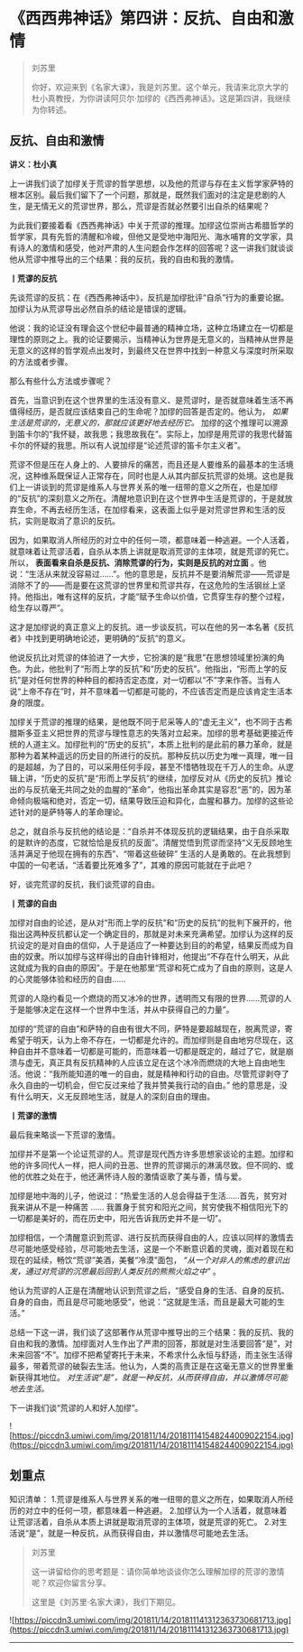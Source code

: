 # 《西西弗神话》第四讲：反抗、自由和激情

> 刘苏里
> 
> 你好，欢迎来到《名家大课》，我是刘苏里。这个单元，我请来北京大学的杜小真教授，为你讲读阿贝尔·加缪的《西西弗神话》。这是第四讲，我继续为你转述。

## 反抗、自由和激情

 **讲义：杜小真**

上一讲我们谈了加缪关于荒谬的哲学思想，以及他的荒谬与存在主义哲学家萨特的根本区别。最后我们留下了一个问题，那就是，既然我们面对的注定是悲剧的人生，是无情无义的荒谬世界，那么，荒谬是否就必然要引出自杀的结果呢？

为此我们要接着看《西西弗神话》中关于荒谬的推理。加缪这位崇尚古希腊哲学的哲学家，具有先哲的清醒和冷峻，但他又是受地中海阳光、海水哺育的文学家，具有诗人的激情和感受，他对严肃的人生问题会作怎样的回答呢？这一讲我们就谈谈他从荒谬中推导出的三个结果：我的反抗，我的自由和我的激情。

 **丨荒谬的反抗**

先谈荒谬的反抗：在《西西弗神话中》，反抗是加缪批评“自杀”行为的重要论据。加缪认为从荒谬导出必然自杀的结论是错误的逻辑。

他说：我的论证没有理会这个世纪中最普通的精神立场，这种立场建立在一切都是理性的原则之上。我的论证要揭示，当精神认为世界是无意义的，当精神从世界是无意义的这样的哲学观点出发时，到最终又在世界中找到一种意义与深度时所采取的方法或者步骤。

那么有些什么方法或步骤呢？

首先，当意识到在这个世界里的生活没有意义、是荒谬时，是否就意味着生活不再值得经历，是否就应该结束自己的生命呢？加缪的回答是否定的。他认为， *如果生活是荒谬的，无意义的，那就应该更好地去经历它。* 加缪的这个推理可以溯源到笛卡尔的“我怀疑，故我思；我思故我在”。实际上，加缪是用荒谬的我思代替笛卡尔的怀疑的我思。所以有人说加缪是“论述荒谬的笛卡尔主义者”。

荒谬不但是压在人身上的、人要排斥的痛苦，而且还是人要维系的最基本的生活境况，这种维系既保证人正常存在，同时也是人从其内部反抗荒谬的处境。这也是我们上一讲谈到的荒谬是维系人与世界关系的唯一纽带的意义之所在，也是加缪的“反抗”的深刻意义之所在。清醒地意识到在这个世界中生活是荒谬的，于是就放弃生命，不再去经历生活，在加缪看来，这表面上似乎是对荒谬世界和生活的反抗，实则是取消了意识的反抗。

因为，如果取消人所经历的对立中的任何一项，都意味着一种逃避。一个人活着，就意味着让荒谬活着，自杀从本质上讲就是取消荒谬的主体项，就是荒谬的死亡。所以， **表面看来自杀是反抗、消除荒谬的行为，实则是反抗的对立面** 。他说：“生活从来就没容易过……”。他的意思是，反抗并不是要消解荒谬——荒谬是消除不了的——而是要在这荒谬的世界里和荒谬共存，在这危险的生活钢丝上坚持。他指出，唯有这样的反抗，才能“赋予生命以价值，它贯穿生存的整个过程，给生存以尊严”。

这才是加缪说的真正意义上的反抗。进一步谈反抗，可以在他的另一本名著《反抗者》中找到更明确地论述，更明确的“反抗”的意义。

他说反抗比对荒谬的体验进了一大步，它扮演的是“我思”在思想领域里扮演的角色。为此，他批判了“形而上学的反抗”和“历史的反抗”。他指出，“形而上学的反抗”是对任何世界的种种目的都持否定态度，对一切都以“不”字来作答。当有人说“上帝不存在”时，并不意味着一切都是可能的，不应该否定而是应该肯定生活本身的限度。

加缪关于荒谬的推理的结果，是他既不同于尼采等人的“虚无主义”，也不同于古希腊斯多亚主义把世界的荒谬与理性意志的失落对立起来。加缪的思考基础更接近传统的人道主义。加缪批判的“历史的反抗”，本质上批判的是此前的暴力革命，就是那种为着某种遥远的历史目的所进行的反抗。那种反抗以历史为唯一真理，唯一目的是超越，为了目的，可以采用任何手段，甚至不惜牺牲现在千万人的生命。从逻辑上讲，“历史的反抗”是“形而上学反抗”的继续，加缪反对从《历史的反抗》推论出的与反抗毫无共同之处的血腥的“革命”，他指出革命其实是容忍“恶”的，因为革命倾向极端和绝对，否定一切，结果导致压迫和异化，血腥和暴力。加缪的这些论述针对的是萨特等人的革命理论。

总之，就自杀与反抗他的结论是：“自杀并不体现反抗的逻辑结果，由于自杀采取的是默许的态度，它就恰恰是反抗的反面”。清醒觉悟到荒谬而坚持“义无反顾地生活并满足于他现在拥有的东西”、“带着这些破碎” 生活的人是勇敢的。在此我想到中国的一句老话，“活着要比死难多了”，其难的原因可能就在于此吧？

好，谈完荒谬的反抗，我们谈荒谬的自由。

 **丨荒谬的自由**

加缪对自由的论述，是从对“形而上学的反抗”和“历史的反抗”的批判下展开的，他指出这两种反抗都认定一个确定目的，那就是对未来充满希望。加缪认为这样的反抗设定的是对自由的信仰，人于是适应了一种要达到目的的希望，结果反而成为自由的奴隶。所以加缪与这样得出的自由针锋相对，他提出“不存在什么明天，从此这就成为我的自由的原因”。于是在他那里“荒谬和死亡成为了自由的原则，这是人的心灵能够体验和经历的自由……

荒谬的人隐约看见一个燃烧的而又冰冷的世界，透明而又有限的世界……荒谬的人于是能够决定在这样一个世界中生活，并从中获得自己的力量”。

加缪的“荒谬的自由”和萨特的自由有很大不同，萨特是要超越现在，脱离荒谬，寄希望于明天，认为上帝不存在，一切都是允许的。而加缪则是自由地穷尽现在，这种自由并不意味着一切都是可能的，而意味着一切都是既定的，越过了它，就是崩溃与虚无，真正具有反抗精神的人应该立足在这个冰冷而燃烧的大地上自由地生活。他说：“我所能知道的唯一的自由，就是精神和行动的自由。尽管荒谬剥夺了永久自由的一切机会，但它反过来给了我并赞美我行动的自由。” 他的意思是，没有什么明天，义无反顾地生活，就是人的深刻自由的理由。

 **丨荒谬的激情**

最后我来略谈一下荒谬的激情。

加缪并不是第一个论证荒谬的人。荒谬是现代西方许多思想家谈论的主题。加缪和他的许多同代人一样，把人间的丑恶、世界的荒谬揭示的淋漓尽致。但不同的、或他的优胜之处在于，他还满怀诗人般的激情讴歌了美与善，情与爱。

加缪是地中海的儿子，他说过：“热爱生活的人总会得益于生活……首先，贫穷对我来讲从不是一种痛苦 …… 我置身于贫穷和阳光之间，贫穷使我不相信阳光下的一切都是美好的，而在历史中，阳光告诉我历史并不是一切”。

加缪相信，一个清醒意识到荒谬、进行反抗而获得自由的人，应该以同样的激情去尽可能地感受经验，尽可能地去生活，这是一个不断意识着的灵魂，面对着现在和现在的延续，畅饮“荒谬”美酒，美餐“冷漠”面包， *“从一个对非人的焦虑的意识出发，通过对荒谬的沉思最后回到人类反抗的熊熊火焰之中”* 。

他认为荒谬的人正是在清醒地认识到荒谬之后，“感受自身的生活、自身的反抗、自身的自由，而且是尽可能地感受”，他说：“这就是生活，而且是最大可能的生活。”

总结一下这一讲，我们谈了这部著作从荒谬中推导出的三个结果：我的反抗、我的自由和我的激情。加缪面对人生作出了严肃的回答，那就是对生活要回答“是”，对未来回答“不”。加缪不把希望寄托于未来，不希求什么永恒与舒适，而主张生活得最多，带着荒谬的破裂去生活。他认为，人类的高贵正是在这毫无意义的世界里重新获得其地位。 *对生活说“是”，就是一种反抗，从而获得自由，并以激情尽可能地去生活。*

下一讲我们谈“荒谬的人和好人加缪”。

![https://piccdn3.umiwi.com/img/201811/14/201811141548244009022154.jpg](https://piccdn3.umiwi.com/img/201811/14/201811141548244009022154.jpg)

## 划重点

知识清单：
1.荒谬是维系人与世界关系的唯一纽带的意义之所在，如果取消人所经历的对立中的任何一项，都意味着一种逃避。
2.加缪认为一个人活着，就意味着让荒谬活着，自杀从本质上讲就是取消荒谬的主体项，就是荒谬的死亡。
2.对生活说“是”，就是一种反抗，从而获得自由，并以激情尽可能地去生活。

> 刘苏里
> 
> 这一讲留给你的思考题是：请你简单地谈谈你怎么理解加缪的荒谬的激情呢？欢迎你留言分享。
> 
> 这里是《刘苏里·名家大课》，我们下期见。

![https://piccdn3.umiwi.com/img/201811/14/201811141312363730681713.jpg](https://piccdn3.umiwi.com/img/201811/14/201811141312363730681713.jpg)

---
